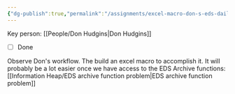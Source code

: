 ```yaml
---
{"dg-publish":true,"permalink":"/assignments/excel-macro-don-s-eds-daily-add-in-workflow/","noteIcon":"","created":"2025-07-07T14:23:43.985-05:00"}
---
```


Key person: [[People/Don Hudgins\|Don Hudgins]]
- [ ] Done

Observe Don's workflow. The build an excel macro to accomplish it.
It will probably be a lot easier once we have access to the EDS Archive functions: [[Information Heap/EDS archive function problem\|EDS archive function problem]]
